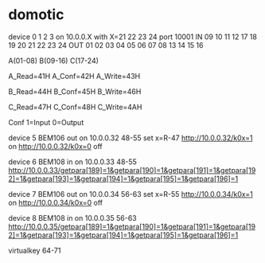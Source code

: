 # domotic
device 0 1 2 3 on 10.0.0.X with X=21 22 23 24 port 10001
IN 09 10 11 12 17 18 19 20 21 22 23 24
OUT 01 02 03 04 05 06 07 08 13 14 15 16

A(01-08) B(09-16) C(17-24)

A_Read=41H A_Conf=42H A_Write=43H

B_Read=44H B_Conf=45H B_Write=46H

C_Read=47H C_Conf=48H C_Write=4AH

Conf 1=Input 0=Output 

device 5 BEM106 out on 10.0.0.32 48-55 set x=R-47 http://10.0.0.32/k0x=1 on http://10.0.0.32/k0x=0 off

device 6 BEM108 in on 10.0.0.33 48-55 
http://10.0.0.33/getpara[189]=1&getpara[190]=1&getpara[191]=1&getpara[192]=1&getpara[193]=1&getpara[194]=1&getpara[195]=1&getpara[196]=1

device 7 BEM106 out on 10.0.0.34 56-63 set x=R-55 http://10.0.0.34/k0x=1 on http://10.0.0.34/k0x=0 off

device 8 BEM108 in on 10.0.0.35 56-63 http://10.0.0.35/getpara[189]=1&getpara[190]=1&getpara[191]=1&getpara[192]=1&getpara[193]=1&getpara[194]=1&getpara[195]=1&getpara[196]=1

virtualkey 64-71
